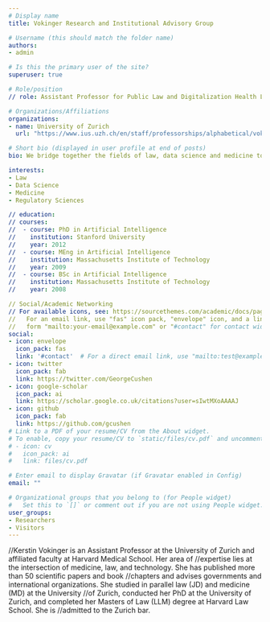 ```yaml
---
# Display name
title: Vokinger Research and Institutional Advisory Group

# Username (this should match the folder name)
authors:
- admin

# Is this the primary user of the site?
superuser: true

# Role/position
// role: Assistant Professor for Public Law and Digitalization Health Law and Regulatory Sciences

# Organizations/Affiliations
organizations:
- name: University of Zurich
  url: "https://www.ius.uzh.ch/en/staff/professorships/alphabetical/vokinger/vokinger.html"

# Short bio (displayed in user profile at end of posts)
bio: We bridge together the fields of law, data science and medicine to support governments and institutions in the advancement of regulatory sciences. 

interests:
- Law
- Data Science
- Medicine
- Regulatory Sciences

// education:
// courses:
//  - course: PhD in Artificial Intelligence
//    institution: Stanford University
//    year: 2012
//  - course: MEng in Artificial Intelligence
//    institution: Massachusetts Institute of Technology
//    year: 2009
//  - course: BSc in Artificial Intelligence
//    institution: Massachusetts Institute of Technology
//    year: 2008

// Social/Academic Networking
// For available icons, see: https://sourcethemes.com/academic/docs/page-builder/#icons
//   For an email link, use "fas" icon pack, "envelope" icon, and a link in the
//   form "mailto:your-email@example.com" or "#contact" for contact widget.
social:
- icon: envelope
  icon_pack: fas
  link: '#contact'  # For a direct email link, use "mailto:test@example.org".
- icon: twitter
  icon_pack: fab
  link: https://twitter.com/GeorgeCushen
- icon: google-scholar
  icon_pack: ai
  link: https://scholar.google.co.uk/citations?user=sIwtMXoAAAAJ
- icon: github
  icon_pack: fab
  link: https://github.com/gcushen
# Link to a PDF of your resume/CV from the About widget.
# To enable, copy your resume/CV to `static/files/cv.pdf` and uncomment the lines below.
# - icon: cv
#   icon_pack: ai
#   link: files/cv.pdf

# Enter email to display Gravatar (if Gravatar enabled in Config)
email: ""

# Organizational groups that you belong to (for People widget)
#   Set this to `[]` or comment out if you are not using People widget.
user_groups:
- Researchers
- Visitors
---
```


//Kerstin Vokinger is an Assistant Professor at the University of Zurich and affiliated faculty at Harvard Medical School. Her area of //expertise lies at the intersection of medicine, law, and technology. She has published more than 50 scientific papers and book //chapters and advises governments and international organizations. She studied in parallel law (JD) and medicine (MD) at the University //of Zurich, conducted her PhD at the University of Zurich, and completed her Masters of Law (LLM) degree at Harvard Law School. She is //admitted to the Zurich bar.


